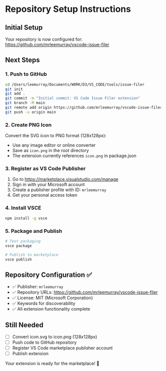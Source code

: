 # Repository Setup Instructions

## Initial Setup
Your repository is now configured for: https://github.com/mrleemurray/vscode-issue-filer

## Next Steps

### 1. Push to GitHub
```bash
cd /Users/leemurray/Documents/WORK/D3/VS_CODE/tools/issue-filer
git init
git add .
git commit -m "Initial commit: VS Code Issue Filer extension"
git branch -M main
git remote add origin https://github.com/mrleemurray/vscode-issue-filer.git
git push -u origin main
```

### 2. Create PNG Icon
Convert the SVG icon to PNG format (128x128px):
- Use any image editor or online converter
- Save as `icon.png` in the root directory
- The extension currently references `icon.png` in package.json

### 3. Register as VS Code Publisher
1. Go to https://marketplace.visualstudio.com/manage
2. Sign in with your Microsoft account
3. Create a publisher profile with ID: `mrleemurray`
4. Get your personal access token

### 4. Install VSCE
```bash
npm install -g vsce
```

### 5. Package and Publish
```bash
# Test packaging
vsce package

# Publish to marketplace
vsce publish
```

## Repository Configuration ✅
- ✅ Publisher: `mrleemurray`
- ✅ Repository URLs: https://github.com/mrleemurray/vscode-issue-filer
- ✅ License: MIT (Microsoft Corporation)
- ✅ Keywords for discoverability
- ✅ All extension functionality complete

## Still Needed
- [ ] Convert icon.svg to icon.png (128x128px)
- [ ] Push code to GitHub repository
- [ ] Register VS Code marketplace publisher account
- [ ] Publish extension

Your extension is ready for the marketplace! 🚀